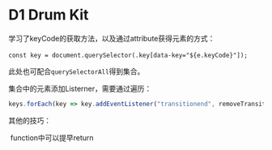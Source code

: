 <h1>D1 Drum Kit</h1>

学习了keyCode的获取方法，以及通过attribute获得元素的方式：

​		`const key = document.querySelector(.key[data-key="${e.keyCode}"]);`

此处也可配合`querySelectorAll`得到集合。

集合中的元素添加Listerner，需要通过遍历：

```javascript
keys.forEach(key => key.addEventListener("transitionend", removeTransition));
```

其他的技巧：

​	function中可以提早return

